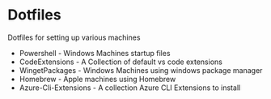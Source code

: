# Dotfiles
Dotfiles for setting up various machines

- Powershell - Windows Machines startup files
- CodeExtensions - A Collection of default vs code extensions
- WingetPackages - Windows Machines using windows package manager
- Homebrew - Apple machines using Homebrew
- Azure-Cli-Extensions - A collection Azure CLI Extensions to install
